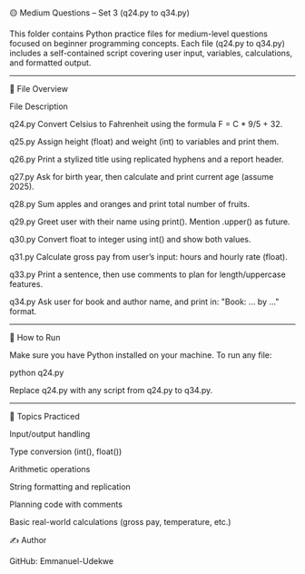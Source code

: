 🟡 Medium Questions – Set 3 (q24.py to q34.py)

This folder contains Python practice files for medium-level questions focused on beginner programming concepts. Each file (q24.py to q34.py) includes a self-contained script covering user input, variables, calculations, and formatted output.


---

📁 File Overview

File	Description


q24.py   Convert Celsius to Fahrenheit using the formula F = C * 9/5 + 32.

q25.py   Assign height (float) and weight (int) to variables and print them.

q26.py   Print a stylized title using replicated hyphens and a report header.

q27.py   Ask for birth year, then calculate and print current age (assume 2025).

q28.py   Sum apples and oranges and print total number of fruits.

q29.py   Greet user with their name using print(). Mention .upper() as future.

q30.py   Convert float to integer using int() and show both values.

q31.py   Calculate gross pay from user’s input: hours and hourly rate (float).

q33.py   Print a sentence, then use comments to plan for length/uppercase features.

q34.py   Ask user for book and author name, and print in: "Book: ... by ..." format.




---

🚀 How to Run

Make sure you have Python installed on your machine. To run any file:

python q24.py

Replace q24.py with any script from q24.py to q34.py.


---

📘 Topics Practiced

Input/output handling

Type conversion (int(), float())

Arithmetic operations

String formatting and replication

Planning code with comments

Basic real-world calculations (gross pay, temperature, etc.)

✍ Author

GitHub: Emmanuel-Udekwe
